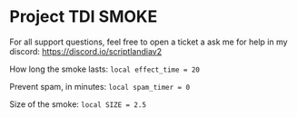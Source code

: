 # Project TDI SMOKE
For all support questions, feel free to open a ticket a ask me for help in my discord: https://discord.io/scriptlandiav2

How long the smoke lasts:
`local effect_time = 20`

Prevent spam, in minutes:
`local spam_timer = 0`

Size of the smoke:
`local SIZE = 2.5`
